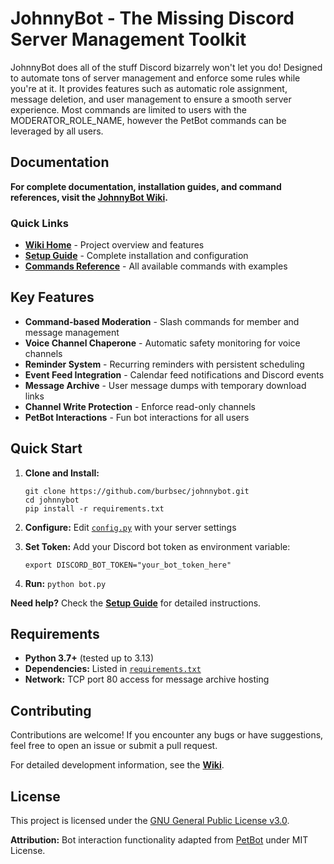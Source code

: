 # JohnnyBot - The Missing Discord Server Management Toolkit

JohnnyBot does all of the stuff Discord bizarrely won't let you do!
Designed to automate tons of server management and enforce some rules while
you're at it. It provides features such as automatic role assignment, message
deletion, and user management to ensure a smooth server experience. Most
commands are limited to users with the MODERATOR_ROLE_NAME, however the
PetBot commands can be leveraged by all users.

## Documentation

**For complete documentation, installation guides, and command references, visit the [JohnnyBot Wiki](../../wiki).**

### Quick Links
- **[Wiki Home](../../wiki/Home)** - Project overview and features
- **[Setup Guide](../../wiki/Setup-Guide)** - Complete installation and configuration
- **[Commands Reference](../../wiki/Commands-Reference)** - All available commands with examples

## Key Features

- **Command-based Moderation** - Slash commands for member and message management
- **Voice Channel Chaperone** - Automatic safety monitoring for voice channels
- **Reminder System** - Recurring reminders with persistent scheduling
- **Event Feed Integration** - Calendar feed notifications and Discord events
- **Message Archive** - User message dumps with temporary download links
- **Channel Write Protection** - Enforce read-only channels
- **PetBot Interactions** - Fun bot interactions for all users

## Quick Start

1. **Clone and Install:**
   ```shell
   git clone https://github.com/burbsec/johnnybot.git
   cd johnnybot
   pip install -r requirements.txt
   ```

2. **Configure:** Edit [`config.py`](config.py) with your server settings

3. **Set Token:** Add your Discord bot token as environment variable:
   ```shell
   export DISCORD_BOT_TOKEN="your_bot_token_here"
   ```

4. **Run:** `python bot.py`

**Need help?** Check the **[Setup Guide](../../wiki/Setup-Guide)** for detailed instructions.

## Requirements

- **Python 3.7+** (tested up to 3.13)
- **Dependencies:** Listed in [`requirements.txt`](requirements.txt)
- **Network:** TCP port 80 access for message archive hosting

## Contributing

Contributions are welcome! If you encounter any bugs or have suggestions, feel free to open an issue or submit a pull request.

For detailed development information, see the **[Wiki](../../wiki)**.

## License

This project is licensed under the [GNU General Public License v3.0](LICENSE).

**Attribution:** Bot interaction functionality adapted from [PetBot](https://github.com/0xMetr0/PetBot) under MIT License.
